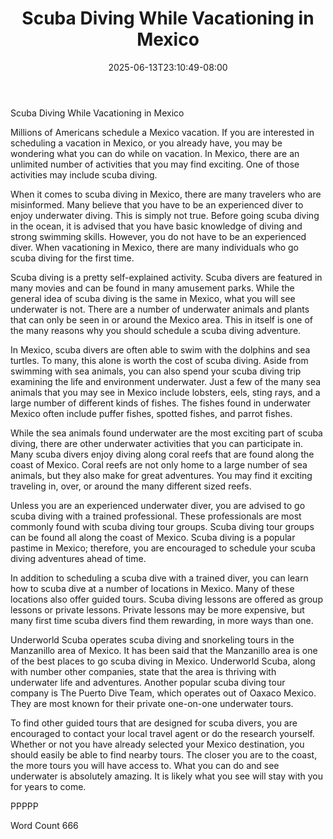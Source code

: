 ﻿---
title: "Scuba Diving While Vacationing in Mexico"
date: 2025-06-13T23:10:49-08:00
description: "Mexico Vacations Tips for Web Success"
featured_image: "/images/Mexico Vacations.jpg"
tags: ["Mexico Vacations"]
---

Scuba Diving While Vacationing in Mexico

Millions of Americans schedule a Mexico vacation.  If you are interested in scheduling a vacation in Mexico, or you already have, you may be wondering what you can do while on vacation.  In Mexico, there are an unlimited number of activities that you may find exciting.  One of those activities may include scuba diving.  

When it comes to scuba diving in Mexico, there are many travelers who are misinformed.  Many believe that you have to be an experienced diver to enjoy underwater diving.  This is simply not true. Before going scuba diving in the ocean, it is advised that you have basic knowledge of diving and strong swimming skills.  However, you do not have to be an experienced diver. When vacationing in Mexico, there are many individuals who go scuba diving for the first time.  

Scuba diving is a pretty self-explained activity.  Scuba divers are featured in many movies and can be found in many amusement parks. While the general idea of scuba diving is the same in Mexico, what you will see underwater is not.  There are a number of underwater animals and plants that can only be seen in or around the Mexico area. This in itself is one of the many reasons why you should schedule a scuba diving adventure.  

In Mexico, scuba divers are often able to swim with the dolphins and sea turtles. To many, this alone is worth the cost of scuba diving.  Aside from swimming with sea animals, you can also spend your scuba diving trip examining the life and environment underwater.  Just a few of the many sea animals that you may see in Mexico include lobsters, eels, sting rays, and a large number of different kinds of fishes. The fishes found in underwater Mexico often include puffer fishes, spotted fishes, and parrot fishes.  

While the sea animals found underwater are the most exciting part of scuba diving, there are other underwater activities that you can participate in.  Many scuba divers enjoy diving along coral reefs that are found along the coast of Mexico.  Coral reefs are not only home to a large number of sea animals, but they also make for great adventures. You may find it exciting traveling in, over, or around the many different sized reefs.

Unless you are an experienced underwater diver, you are advised to go scuba diving with a trained professional. These professionals are most commonly found with scuba diving tour groups.  Scuba diving tour groups can be found all along the coast of Mexico.  Scuba diving is a popular pastime in Mexico; therefore, you are encouraged to schedule your scuba diving adventures ahead of time.

In addition to scheduling a scuba dive with a trained diver, you can learn how to scuba dive at a number of locations in Mexico.  Many of these locations also offer guided tours.  Scuba diving lessons are offered as group lessons or private lessons.  Private lessons may be more expensive, but many first time scuba divers find them rewarding, in more ways than one.  

Underworld Scuba operates scuba diving and snorkeling tours in the Manzanillo area of Mexico.  It has been said that the Manzanillo area is one of the best places to go scuba diving in Mexico.  Underworld Scuba, along with number other companies, state that the area is thriving with underwater life and adventures. Another popular scuba diving tour company is The Puerto Dive Team, which operates out of Oaxaco Mexico. They are most known for their private one-on-one underwater tours.  

To find other guided tours that are designed for scuba divers, you are encouraged to contact your local travel agent or do the research yourself.  Whether or not you have already selected your Mexico destination, you should easily be able to find nearby tours. The closer you are to the coast, the more tours you will have access to.  What you can do and see underwater is absolutely amazing.  It is likely what you see will stay with you for years to come.  

PPPPP

Word Count 666

